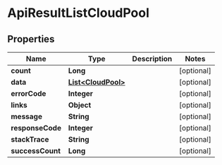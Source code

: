 
# ApiResultListCloudPool

## Properties
Name | Type | Description | Notes
------------ | ------------- | ------------- | -------------
**count** | **Long** |  |  [optional]
**data** | [**List&lt;CloudPool&gt;**](CloudPool.md) |  |  [optional]
**errorCode** | **Integer** |  |  [optional]
**links** | **Object** |  |  [optional]
**message** | **String** |  |  [optional]
**responseCode** | **Integer** |  |  [optional]
**stackTrace** | **String** |  |  [optional]
**successCount** | **Long** |  |  [optional]




